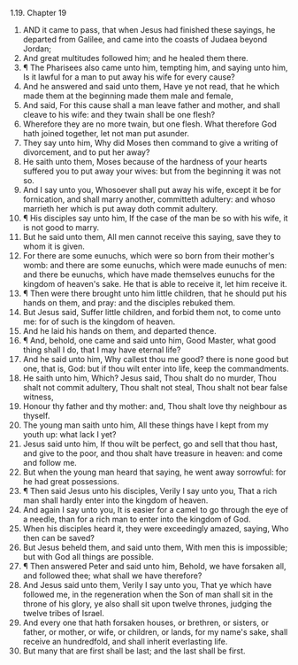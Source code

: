 1.19. Chapter 19
1. AND it came to pass, that when Jesus had finished these sayings, he departed from Galilee, and came into the coasts of Judaea beyond Jordan;
2. And great multitudes followed him; and he healed them there.
3. ¶ The Pharisees also came unto him, tempting him, and saying unto him, Is it lawful for a man to put away his wife for every cause?
4. And he answered and said unto them, Have ye not read, that he which made them at the beginning made them male and female,
5. And said, For this cause shall a man leave father and mother, and shall cleave to his wife: and they twain shall be one flesh?
6. Wherefore they are no more twain, but one flesh. What therefore God hath joined together, let not man put asunder.
7. They say unto him, Why did Moses then command to give a writing of divorcement, and to put her away?
8. He saith unto them, Moses because of the hardness of your hearts suffered you to put away your wives: but from the beginning it was not so.
9. And I say unto you, Whosoever shall put away his wife, except it be for fornication, and shall marry another, committeth adultery: and whoso marrieth her which is put away doth commit adultery.
10. ¶ His disciples say unto him, If the case of the man be so with his wife, it is not good to marry.
11. But he said unto them, All men cannot receive this saying, save they to whom it is given.
12. For there are some eunuchs, which were so born from their mother's womb: and there are some eunuchs, which were made eunuchs of men: and there be eunuchs, which have made themselves eunuchs for the kingdom of heaven's sake. He that is able to receive it, let him receive it.
13. ¶ Then were there brought unto him little children, that he should put his hands on them, and pray: and the disciples rebuked them.
14. But Jesus said, Suffer little children, and forbid them not, to come unto me: for of such is the kingdom of heaven.
15. And he laid his hands on them, and departed thence.
16. ¶ And, behold, one came and said unto him, Good Master, what good thing shall I do, that I may have eternal life?
17. And he said unto him, Why callest thou me good? there is none good but one, that is, God: but if thou wilt enter into life, keep the commandments.
18. He saith unto him, Which? Jesus said, Thou shalt do no murder, Thou shalt not commit adultery, Thou shalt not steal, Thou shalt not bear false witness,
19. Honour thy father and thy mother: and, Thou shalt love thy neighbour as thyself.
20. The young man saith unto him, All these things have I kept from my youth up: what lack I yet?
21. Jesus said unto him, If thou wilt be perfect, go and sell that thou hast, and give to the poor, and thou shalt have treasure in heaven: and come and follow me.
22. But when the young man heard that saying, he went away sorrowful: for he had great possessions.
23. ¶ Then said Jesus unto his disciples, Verily I say unto you, That a rich man shall hardly enter into the kingdom of heaven.
24. And again I say unto you, It is easier for a camel to go through the eye of a needle, than for a rich man to enter into the kingdom of God.
25. When his disciples heard it, they were exceedingly amazed, saying, Who then can be saved?
26. But Jesus beheld them, and said unto them, With men this is impossible; but with God all things are possible.
27. ¶ Then answered Peter and said unto him, Behold, we have forsaken all, and followed thee; what shall we have therefore?
28. And Jesus said unto them, Verily I say unto you, That ye which have followed me, in the regeneration when the Son of man shall sit in the throne of his glory, ye also shall sit upon twelve thrones, judging the twelve tribes of Israel.
29. And every one that hath forsaken houses, or brethren, or sisters, or father, or mother, or wife, or children, or lands, for my name's sake, shall receive an hundredfold, and shall inherit everlasting life.
30. But many that are first shall be last; and the last shall be first.

